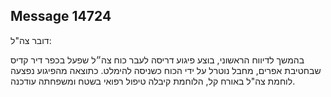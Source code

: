 ## Message 14724

דובר צה"ל:

בהמשך לדיווח הראשוני, בוצע פיגוע דריסה לעבר כוח צה״ל שפעל בכפר דיר קדיס שבחטיבת אפרים, מחבל נוטרל על ידי הכוח כשניסה להימלט. כתוצאה מהפיגוע נפצעה לוחמת צה"ל באורח קל, הלוחמת קיבלה טיפול רפואי בשטח ומשפחתה עודכנה.

